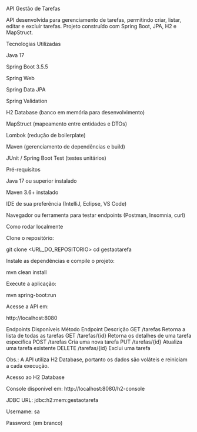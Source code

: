 API Gestão de Tarefas

API desenvolvida para gerenciamento de tarefas, permitindo criar, listar, editar e excluir tarefas. Projeto construído com Spring Boot, JPA, H2 e MapStruct.

Tecnologias Utilizadas

Java 17

Spring Boot 3.5.5

Spring Web

Spring Data JPA

Spring Validation

H2 Database (banco em memória para desenvolvimento)

MapStruct (mapeamento entre entidades e DTOs)

Lombok (redução de boilerplate)

Maven (gerenciamento de dependências e build)

JUnit / Spring Boot Test (testes unitários)

Pré-requisitos

Java 17 ou superior instalado

Maven 3.6+ instalado

IDE de sua preferência (IntelliJ, Eclipse, VS Code)

Navegador ou ferramenta para testar endpoints (Postman, Insomnia, curl)

Como rodar localmente

Clone o repositório:

git clone <URL_DO_REPOSITORIO>
cd gestaotarefa


Instale as dependências e compile o projeto:

mvn clean install


Execute a aplicação:

mvn spring-boot:run


Acesse a API em:

http://localhost:8080

Endpoints Disponíveis
Método	Endpoint	Descrição
GET	/tarefas	Retorna a lista de todas as tarefas
GET	/tarefas/{id}	Retorna os detalhes de uma tarefa específica
POST	/tarefas	Cria uma nova tarefa
PUT	/tarefas/{id}	Atualiza uma tarefa existente
DELETE	/tarefas/{id}	Exclui uma tarefa

Obs.: A API utiliza H2 Database, portanto os dados são voláteis e reiniciam a cada execução.

Acesso ao H2 Database

Console disponível em: http://localhost:8080/h2-console

JDBC URL: jdbc:h2:mem:gestaotarefa

Username: sa

Password: (em branco)
